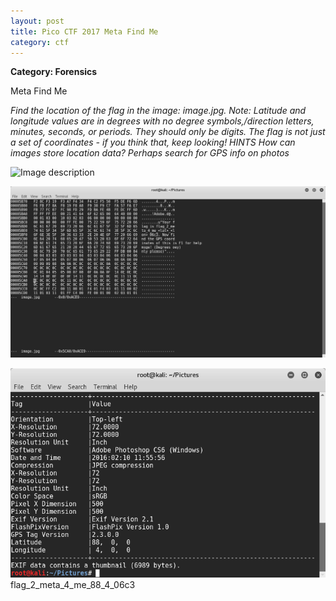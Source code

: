 ```yaml
---
layout: post
title: Pico CTF 2017 Meta Find Me
category: ctf
---
```

<b> Category: Forensics </b>

Meta Find Me

<i>Find the location of the flag in the image: image.jpg. Note: Latitude and longitude values are in degrees with no degree symbols,/direction letters, minutes, seconds, or periods. They should only be digits. The flag is not just a set of coordinates - if you think that, keep looking!
HINTS
How can images store location data? Perhaps search for GPS info on photos</i>

![Image description](/images/metafindme3.png)

![Image description](/images/metafindme1.png)

![Image description](/images/metafindme2.png)
flag_2_meta_4_me_88_4_06c3
